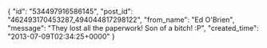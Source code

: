  {
   "id": "534497916586145",
   "post_id": "462493170453287_494044817298122",
   "from_name": "Ed O'Brien",
   "message": "They lost all the paperwork!  Son of a bitch!  :P",
   "created_time": "2013-07-09T02:34:25+0000"
 }
